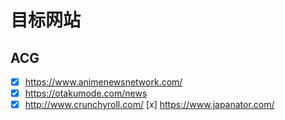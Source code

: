# 目标网站
## ACG
* [x] https://www.animenewsnetwork.com/
* [x] https://otakumode.com/news
* [x] http://www.crunchyroll.com/
[x] https://www.japanator.com/
